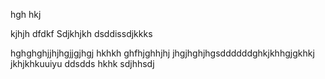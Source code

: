 hgh
hkj

kjhjh
dfdkf
Sdjkhjkh
dsddissdjkkks

hghghghjjhjhgjjgjhgj
hkhkh
ghfhjghhjhj
jhgjhghjhgsddddddghkjkhhgjgkhkj
jkhjkhkuuiyu
ddsdds
hkhk
sdjhhsdj
